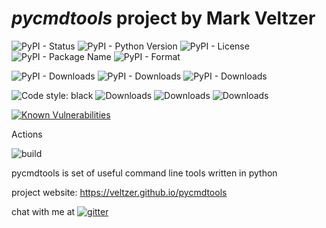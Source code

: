 
# *pycmdtools* project by Mark Veltzer

![PyPI - Status](https://img.shields.io/pypi/status/pycmdtools)
![PyPI - Python Version](https://img.shields.io/pypi/pyversions/pycmdtools)
![PyPI - License](https://img.shields.io/pypi/l/pycmdtools)
![PyPI - Package Name](https://img.shields.io/pypi/v/pycmdtools)
![PyPI - Format](https://img.shields.io/pypi/format/pycmdtools)

![PyPI - Downloads](https://img.shields.io/pypi/dd/pycmdtools)
![PyPI - Downloads](https://img.shields.io/pypi/dw/pycmdtools)
![PyPI - Downloads](https://img.shields.io/pypi/dm/pycmdtools)

![Code style: black](https://img.shields.io/badge/code%20style-black-000000.svg)
![Downloads](https://pepy.tech/badge/pycmdtools)
![Downloads](https://pepy.tech/badge/pycmdtools/month)
![Downloads](https://pepy.tech/badge/pycmdtools/week)

[![Known Vulnerabilities](https://snyk.io/test/github/veltzer/pycmdtools/badge.svg?targetFile=requirements.txt)](https://snyk.io/test/github/veltzer/pycmdtools?targetFile=requirements.txt)


Actions

![build](https://github.com/veltzer/pycmdtools/workflows/build/badge.svg)

pycmdtools is set of useful command line tools written in python

project website: https://veltzer.github.io/pycmdtools

chat with me at [![gitter](https://badges.gitter.im/Join%20Chat.svg)](https://gitter.im/veltzer/mark.veltzer)


